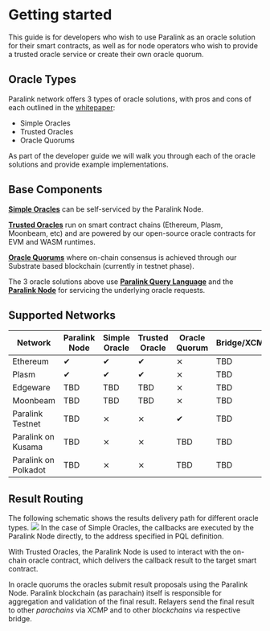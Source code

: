 <!--
order: 12
-->

# Getting started
This guide is for developers who wish to use Paralink as an oracle solution for their smart
contracts, as well as for node operators who wish to provide a trusted oracle service or create their own
oracle quorum.

## Oracle Types
Paralink network offers 3 types of oracle solutions, with pros and cons of each outlined in the [whitepaper](/whitepaper/security):
 - Simple Oracles
 - Trusted Oracles
 - Oracle Quorums

As part of the developer guide we will walk you through each of the oracle solutions and provide
example implementations.

## Base Components
**[Simple Oracles](/developer-guide/simple-oracle)** can be self-serviced by the Paralink Node.

**[Trusted Oracles](/developer-guide/trusted-oracle)** run on smart contract chains (Ethereum, Plasm, Moonbeam, etc) and are powered by our
open-source oracle contracts for EVM and WASM runtimes.

**[Oracle Quorums](/developer-guide/oracle-quorums)** where on-chain consensus is achieved through our Substrate based blockchain
(currently in testnet phase).

The 3 oracle solutions above use **[Paralink Query Language](/developer-guide/paralink-query-language)** and
the **[Paralink Node](/developer-guide/paralink-node)** for servicing the underlying oracle requests.

## Supported Networks
| Network              | Paralink Node | Simple Oracle | Trusted Oracle | Oracle Quorum | Bridge/XCMP |
| -------------------- | ------------- | ------------- | -------------- | ------------- | ----------- |
| Ethereum             | ✔             | ✔             | ✔              | ⨯             | TBD         |
| Plasm                | ✔             | ✔             | ✔              | ⨯             | TBD         |
| Edgeware             | TBD           | TBD           | TBD            | ⨯             | TBD         |
| Moonbeam             | TBD           | TBD           | TBD            | ⨯             | TBD         |
| Paralink Testnet     | TBD           | ⨯             | ⨯              | ✔             | TBD         |
| Paralink on Kusama   | TBD           | ⨯             | ⨯              | TBD           | TBD         |
| Paralink on Polkadot | TBD           | ⨯             | ⨯              | TBD           | TBD         |

## Result Routing
The following schematic shows the results delivery path for different oracle types.
![](https://i.imgur.com/rLDzM9G.png)
In the case of Simple Oracles, the callbacks are executed by the Paralink Node directly, to the
address specified in PQL definition. 

With Trusted Oracles, the Paralink Node is used to interact with the on-chain oracle contract, which delivers the callback result to the target smart contract.

In oracle quorums the oracles submit result proposals using the Paralink Node. Paralink blockchain (as parachain) itself is responsible for aggregation and validation of the final result. Relayers send the final result to other _parachains_ via XCMP and to other _blockchains_ via respective bridge.

